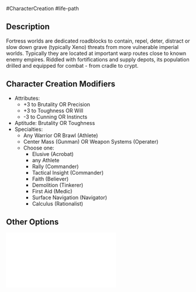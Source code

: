 #CharacterCreation #life-path 
## Description
Fortress worlds are dedicated roadblocks to contain, repel, deter, distract or slow down grave (typically Xeno) threats from more vulnerable imperial worlds. Typically they are located at important warp routes close to known enemy empires. 
Riddled with fortifications and supply depots, its population drilled and equipped for combat - from cradle to crypt.

## Character Creation Modifiers
- Attributes: 
	- +3 to Brutality OR Precision
	- +3 to Toughness OR Will
	- -3 to Cunning OR Instincts
- Aptitude: Brutality OR Toughness
- Specialties:
	- Any Warrior OR Brawl (Athlete)
	- Center Mass (Gunman) OR Weapon Systems (Operater)
	- Choose one:
		- Elusive (Acrobat)
		- any Athlete
		- Rally (Commander)
		- Tactical Insight (Commander)
		- Faith (Believer)
		- Demolition (Tinkerer)
		- First Aid (Medic)
		- Surface Navigation (Navigator)
		- Calculus (Rationalist)


## Other Options
![](</LifePath/Homeworld/List of Homeworlds.md>)
